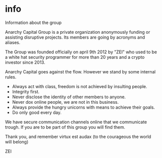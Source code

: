 # info
Information about the group

Anarchy Capital Group is a private organization anonymously funding or assisting disruptive projects. Its members are going by acronyms and aliases. 

The Group was founded officially on april 9th 2012 by "ZEI" who used to be a white hat security programmer for more than 20 years and a crypto investor since 2013. 

Anarchy Capital goes against the flow. However we stand by some internal rules. 

- Always act with class, freedom is not achieved by insulting people.
- Integrity first.
- Never disclose the identity of other members to anyone.
- Never dox online people, we are not in this business.
- Always provide the hungry unicorns with means to achieve their goals.
- Do only good every day. 

We have secure communication channels online that we communicate trough. If you are to be part of this group you will find them. 

Thank you, and remember virtux est audax (to the courageous the world will belong) 

ZEI
